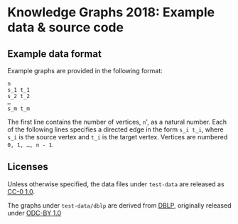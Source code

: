 # Knowledge Graphs 2018: Example data & source code

## Example data format
Example graphs are provided in the following format:

```
n
s_1 t_1
s_2 t_2
…
s_m t_m
```

The first line contains the number of vertices, `n`', as a natural
number.  Each of the following lines specifies a directed edge in the
form `s_i t_i`, where `s_i` is the source vertex and `t_i` is the
target vertex. Vertices are numbered `0, 1, …, n - 1`.


## Licenses
Unless otherwise specified, the data files under `test-data` are
released as [CC-0 1.0](https://creativecommons.org/publicdomain/zero/1.0/).

The graphs under `test-data/dblp` are derived from
[DBLP](https://dblp.uni-trier.de), originally released under [ODC-BY 1.0](https://opendatacommons.org/licenses/by/summary/)
